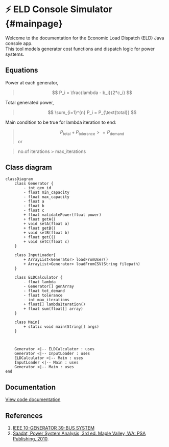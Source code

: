 <script src="https://cdn.jsdelivr.net/npm/mathjax@3/es5/tex-mml-chtml.js"></script> 
<script type="module">
    Array.from(document.getElementsByClassName("language-mermaid")).forEach(el => {
      el.classList.add("mermaid");
    });
    import mermaid from 'https://cdn.jsdelivr.net/npm/mermaid@11.4.1/dist/mermaid.esm.min.mjs';
    mermaid.initialize({ startOnLoad: true, theme: 'light' });
  </script>

# ⚡ ELD Console Simulator {#mainpage}

Welcome to the documentation for the Economic Load Dispatch (ELD) Java console app.  
This tool models generator cost functions and dispatch logic for power systems.

## Equations
Power at each generator,
> $$
P_i = \frac{lambda - b_i}{2*c_i}
$$

Total generated power,
> $$
\sum_{i=1}^{n} P_i = P_{\text{total}}
$$

Main condition to be true for lambda iteration to end:
> $$
P_{\text{total}} + P_{\text{tolerance}} >= P_{\text{demand}}
$$
or

> no.of iterations > max_iterations




## Class diagram

```mermaid
classDiagram
    class Generator {
        - int gen_id
        - float min_capacity
        - float max_capacity
        - float a
        - float b
        - float c
        + float validatePower(float power)
        + float getA()
        + void setA(float a)
        + float getB()
        + void setB(float b)
        + float getC()
        + void setC(float c)
    }
    
    class InputLoader{
        + ArrayList<Generator> loadFromUser()
        + ArrayList<Generator> loadFromCSV(String filepath)
    }
    
    class ELDCalculator {
        - float lambda
        - Generator[] genArray
        - float tot_demand
        - float tolerance
        - int max_iterations
        + float[] lambdaIteration()
        + float sum(float[] array)
    }

    class Main{
        + static void main(String[] args)
    }



    Generator <|-- ELDCalculator : uses
    Generator <|-- InputLoader : uses
    ELDCalculator <|-- Main : uses
    InputLoader <|-- Main : uses
    Generator <|-- Main : uses
end
```



## Documentation
[View code documentation](./docs/html/classes.html)


## References
1. [IEEE 10-GENERATOR 39-BUS SYSTEM](https://www.researchgate.net/file.PostFileLoader.html?id=55019916f079ed153f8b4598&assetKey=AS:273740330405917@1442276188879)
2. [Saadat, Power System Analysis, 3rd ed. Maple Valley, WA: PSA Publishing, 2010](https://www.saadat.us/psabook3rd.htm).
